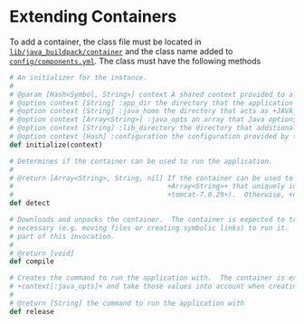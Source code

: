 # Extending Containers
To add a container, the class file must be located in [`lib/java_buildpack/container`][container_dir] and the class name added to [`config/components.yml`][components_yml].  The class must have the following methods

[container_dir]: ../lib/java_buildpack/container
[components_yml]: ../config/components.yml

```ruby
# An initializer for the instance.
#
# @param [Hash<Symbol, String>] context A shared context provided to all components
# @option context [String] :app_dir the directory that the application exists in
# @option context [String] :java_home the directory that acts as +JAVA_HOME+
# @option context [Array<String>] :java_opts an array that Java options can be added to
# @option context [String] :lib_directory the directory that additional libraries are placed in
# @option context [Hash] :configuration the configuration provided by the user
def initialize(context)

# Determines if the container can be used to run the application.
#
# @return [Array<String>, String, nil] If the container can be used to run the application, a +String+ or an
#                                      +Array<String>+ that uniquely identifies the container (e.g.
#                                      +tomcat-7.0.29+).  Otherwise, +nil+.
def detect

# Downloads and unpacks the container.  The container is expected to transform the application in whatever way
# necessary (e.g. moving files or creating symbolic links) to run it.  Status output written to +STDOUT+ is expected as
# part of this invocation.
#
# @return [void]
def compile

# Creates the command to run the application with.  The container is expected to read +context[:java_home]+ and
# +context[:java_opts]+ and take those values into account when creating the command.
#
# @return [String] the command to run the application with
def release
```
